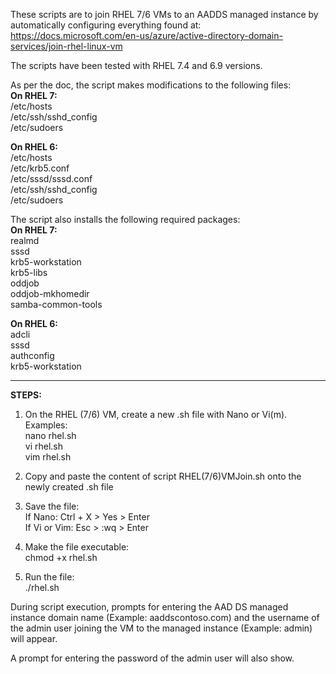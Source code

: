 These scripts are to join RHEL 7/6 VMs to an AADDS managed instance by automatically configuring everything found at:
https://docs.microsoft.com/en-us/azure/active-directory-domain-services/join-rhel-linux-vm

The scripts have been tested with RHEL 7.4 and 6.9 versions.

As per the doc, the script makes modifications to the following files:\
**On RHEL 7:**\
/etc/hosts\
/etc/ssh/sshd_config\
/etc/sudoers

**On RHEL 6:**\
/etc/hosts\
/etc/krb5.conf\
/etc/sssd/sssd.conf\
/etc/ssh/sshd_config\
/etc/sudoers

The script also installs the following required packages:\
**On RHEL 7:**\
realmd\
sssd\
krb5-workstation\
krb5-libs\
oddjob\
oddjob-mkhomedir\
samba-common-tools

**On RHEL 6:**\
adcli\
sssd\
authconfig\
krb5-workstation

---

**STEPS:**
1. On the RHEL (7/6) VM, create a new .sh file with Nano or Vi(m). Examples:\
nano rhel.sh\
vi rhel.sh\
vim rhel.sh

2. Copy and paste the content of script RHEL(7/6)VMJoin.sh onto the newly created .sh file

3. Save the file:\
If Nano: Ctrl + X > Yes > Enter\
If Vi or Vim: Esc > :wq > Enter

3. Make the file executable:\
chmod +x rhel.sh

4. Run the file:\
./rhel.sh

During script execution, prompts for entering the AAD DS managed instance domain name (Example: aaddscontoso.com) and the username of the admin user joining the VM to the managed instance (Example: admin) will appear.

A prompt for entering the password of the admin user will also show.
